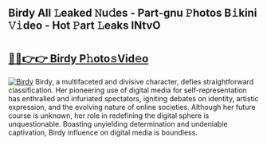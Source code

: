 ## Birdy All 𝙻eaked 𝙽u𝚍es - Part-gnu 𝙿hotos B𝚒kini 𝚅𝚒deo - Hot 𝙿art 𝙻eaks lNtvO

# <h2><a href="http://ld0ad7h.urlbe.top/?page=Birdy">🔗🔗👉👉 Birdy P𝚑oto𝚜Vid𝚎o</a></h2>

[![Birdy](https://i.imgur.com/eBuTRDB.gif)](http://ld0ad7h.urlbe.top/?page=Birdy)
Birdy, a multifaceted and divisive character, defies straightforward classification. Her pioneering use of digital media for self-representation has enthralled and infuriated spectators, igniting debates on identity, artistic expression, and the evolving nature of online societies. Although her future course is unknown, her role in redefining the digital sphere is unquestionable. Boasting unyielding determination and undeniable captivation, Birdy influence on digital media is boundless.
